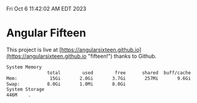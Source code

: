 Fri Oct  6 11:42:02 AM EDT 2023

# Angular Fifteen


This project is live at [https://angularsixteen.github.io](https://angularsixteen.github.io "fifteen!") thanks to Github.

```bash
System Memory
               total        used        free      shared  buff/cache   available
Mem:            15Gi       2.0Gi       3.7Gi       257Mi       9.6Gi        12Gi
Swap:          8.0Gi       1.0Mi       8.0Gi
System Storage
446M	.
```
